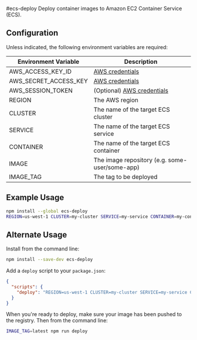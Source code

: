 #ecs-deploy
Deploy container images to Amazon EC2 Container Service (ECS).

## Configuration

Unless indicated, the following environment variables are required:

| Environment Variable | Description |
|----------------------|-------------|
| AWS_ACCESS_KEY_ID | [AWS credentials](http://docs.aws.amazon.com/AWSJavaScriptSDK/guide/node-configuring.html#Credentials_from_Environment_Variables) |
| AWS_SECRET_ACCESS_KEY | [AWS credentials](http://docs.aws.amazon.com/AWSJavaScriptSDK/guide/node-configuring.html#Credentials_from_Environment_Variables) |
| AWS_SESSION_TOKEN | (Optional) [AWS credentials](http://docs.aws.amazon.com/AWSJavaScriptSDK/guide/node-configuring.html#Credentials_from_Environment_Variables) |
| REGION | The AWS region |
| CLUSTER | The name of the target ECS cluster |
| SERVICE | The name of the target ECS service |
| CONTAINER | The name of the target ECS container |
| IMAGE | The image repository (e.g. some-user/some-app) |
| IMAGE_TAG | The tag to be deployed |

## Example Usage

```bash
npm install --global ecs-deploy
REGION=us-west-1 CLUSTER=my-cluster SERVICE=my-service CONTAINER=my-container IMAGE=my-user/my-repo IMAGE_TAG=latest ecs-deploy
```

## Alternate Usage

Install from the command line:

```bash
npm install --save-dev ecs-deploy
```

Add a `deploy` script to your `package.json`:

```json
{
  "scripts": {
    "deploy": "REGION=us-west-1 CLUSTER=my-cluster SERVICE=my-service CONTAINER=my-container IMAGE=my-user/my-repo ecs-deploy"
  }
}
```

When you're ready to deploy, make sure your image has been pushed to the registry.  Then from the command line:

```bash
IMAGE_TAG=latest npm run deploy
```
